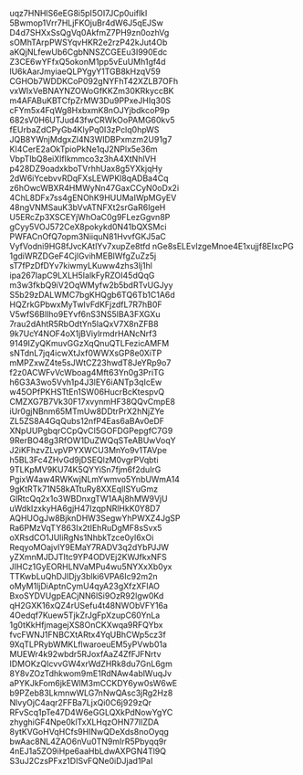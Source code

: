 uqz7HNHlS6eEG8i5pI5OI7JCp0uiflkI
5Bwmop1Vrr7HLjFKOjuBr4dW6J5qEJSw
D4d7SHXxSsQgVq0AkfmZ7PH9zn0ozhVg
sOMhTArpPWSYqvHKR2e2rzP42kJut4Ob
aKQjNLfewUb6CgbNNSZCGEEu3I990Edc
Z3CE6wYFfxQ5okonM1pp5vEuUMh1gf4d
lU6kAarJmyiaeQLPYgyY1TGB8kHzqV59
CGHOb7WDDKCoP092gNYFhT42XZLB7OFh
vxWIxVeBNAYNZOWoGfKKZm30KRkyccBK
m4AFABuKBTCfpZrMW3Du9PPxeJHIq30S
cFYm5x4FqWg8HxbxmK8nOJYjbdkcoP9p
682sV0H6UTJud43fwCRWkOoPAMG60kv5
fEUrbaZdCPyGb4KlyPq0I3zPclq0hpWS
JQB8YWnjMdgxZl4N3WIDBPxmzm2U91g7
KI4CerE2aOkTpioPkNe1qJ2NPlx5e36m
VbpTIbQ8eiXlfIkmmco3z3hA4XtNhlVH
p428DZ9oadxkboTVrhhUax8g5YXkjqHy
2dW6iYcebvvRDqFXsLEWPKl8qADBa4Cq
z6hOwcWBXR4HMWyNn47GaxCCyN0oDx2i
4ChL8DFx7ss4gENOhK9HUUMaIWpMGyEV
48ngVNMSauK3bVvATNFXt2srGaR6lgeH
U5ERcZp3XSCEYjWhOaC0g9FLezGgvn8P
gCyy5VOJ572CeX8pokykd0N41bQXSMci
PWFACnOfQ7opm3NiiquN81HvvfGKJ5aC
VyfVodni9HG8fJvcKAtlYv7xupZe8tfd
nGe8sELEvIzgeMnoe4E1xujjf8EIxcPG
1gdiWRZDGeF4CjlGvihMEBlWfgZuZz5j
sT7fPzDfDYv7kiwmyLKuww4zhs3lj1hl
ipa267IapC9LXLH5IalkFyRZOI45dQqG
m3w3fkbQ9iV2OqWMyfw2b5bdRTvUGJyy
S5b29zDALWMC7bgKHQgb6TQ6Tb1C1A6d
HQZrkGPbwxMyTwIvFdKFjzdfL7R7hB0F
V5wfS6BlIho9EYvf6nS3NS5lBA3FXGXu
7rau2dAhtR5RbOdtYn5laQxV7X8nZFB8
9k7UcY4NOF4oX1jBViylrmdrHANcNrf3
9149IZyQKmuvGGzXqQnuQTLFezicAMFM
sNTdnL7jq4icwXtJxf0WWXsGP8e0XiTP
mMPZxwZ4te5sJWtCZ23hwdT8JeYRp9o7
f2z0ACWFvVcWboag4Mft63Yn0g3PriTG
h6G3A3wo5Vvh1p4J3lEY6iANTp3qIcEw
w45OPfPKHSTtEn1SW06HucrBcKtespvQ
CMZXG7B7Vk30F17xvynmHF38QQvCmpE8
iUr0gjNBnm65MTmUw8DDtrPrX2hNjZYe
ZL5ZS8A4GqQubs12nfP4Eas6aBAv0eDF
XNpUUPgbqrCCpQvCI5GOFDGPepgfC7G9
9RerBO48g3RfOW1DuZWQqSTeABUwVoqY
J2iKFhzvZLvpVPYXWCU3MnYo9v1TAVpe
h5BL3Fc4ZHvGd9jDSEQlzM0vgrPVqbti
9TLKpMV9KU74K5QYYiSn7fjm6f2duIrG
PgixW4aw4RWKwjNLmYwmvo5YnbUWmA14
9gKtRTk71N58kATtuRy8XXEqIlSYuGmz
GlRtcQq2x1o3WBDnxgTW1AAj8hMW9VjU
uWdkIzxkyHA6gjH47IzqpNRlHkK0Y8D7
AQHUOgJw8BjknDHW3SegwYhPWXZ4JgSP
Ra6PMzVqTY863Ix2tIEhRuDgMF8sSvx5
oXRsdCO1JUliRgNs1NhbkTzce0yl6xOi
ReqyoMOajvIY9EMaY7RADV3q2dYbPJJW
yZXmnMJDJTItc9YP4ODVEj2KWJfkxNFS
JIHCz1GyEORHLNVaMPu4wu5NYXxXb0yx
TTKwbLuQhDJIDjy3blki6VPA6Ic92m2n
oMyM1ljDiAptnCymU4qyA23gXfzXFlAO
BxoSYDVUgpEACjNN6lSi9OzR92lgw0Kd
qH2GXK16xQZ4rUSefu4t48NWObVFY16a
4Oedqf7Kuew5TjkZrJgFpXzupC60YnLa
1g0tKkHfjmagejXS8OnCKXwqa9RFQYbx
fvcFWNJ1FNBCXtARtx4YqUBhCWp5cz3f
9XqTLPRybWMKLflwaroeuEM5yPVwb01a
MUEWr4k92wbdr5RJoxfAaZ4ZfFJFNrtv
IDMOKzQIcvvGW4xrWdZHRk8du7GnL6gm
8Y8vZOzTdhkwom9mE1RdNAw4ablWuqJv
aPYKJkFom6jkEWlM3mCCKDY6yw0sW6wE
b9PZeb83LkmnwWLG7nNwQAsc3jRg2Hz8
NlvyOjC4aqr2FFBa7LjxQi0C6j929zQr
RFvScq1pTe47D4W6eGGLQXkPdNowYgYC
zhyghiGF4Npe0klTxXLHqzOHN77IlZDA
8ytKVGoHVqHCfs9HINwQDeXds8noOyqg
bwAac8NL4ZAO6nVu0TN9mIrR5Pbyqq9r
4nEJ1a5ZO9iHpe6aaHbLdwAXPGN4Tl9Q
S3uJ2CzsPFxz1DISvFQNe0iDJjad1PaI
